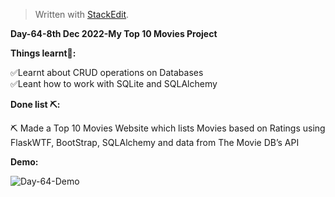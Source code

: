 ﻿<!DOCTYPE html>
<html>

<head>
  <meta charset="utf-8">
  <meta name="viewport" content="width=device-width, initial-scale=1.0">
  <link rel="stylesheet" href="https://stackedit.io/style.css" />
</head>

<body class="stackedit">
  <div class="stackedit__html"><blockquote>
<p>Written with <a href="https://stackedit.io/">StackEdit</a>.</p>
</blockquote>
<p><strong>Day-64-8th Dec 2022-My Top 10 Movies Project</strong></p>
<p><strong>Things learnt📝:</strong></p>
<p>✅Learnt about CRUD operations on Databases<br>
✅Leant how to work with SQLite and SQLAlchemy</p>
<p><strong>Done list ⛏️:</strong></p>
<p>⛏️ Made a Top 10 Movies Website which lists Movies based on Ratings using FlaskWTF, BootStrap, SQLAlchemy and data from The Movie DB’s API</p>
<p><strong>Demo:</strong></p>
<p><img src="https://i.imgur.com/ivLYBG2.gif" alt="Day-64-Demo"></p>
</div>
</body>

</html>
